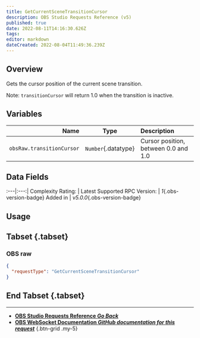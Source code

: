 ```yaml
---
title: GetCurrentSceneTransitionCursor
description: OBS Studio Requests Reference (v5)
published: true
date: 2022-08-11T14:16:30.626Z
tags: 
editor: markdown
dateCreated: 2022-08-04T11:49:36.239Z
---
```


## Overview
Gets the cursor position of the current scene transition.

Note: `transitionCursor` will return 1.0 when the transition is inactive.

## Variables
Name | Type | Description | 
----:|:---------:|:------------|
`obsRaw.transitionCursor` | `Number`{.datatype} | Cursor position, between 0.0 and 1.0

## Data Fields
:---|:---:|
Complexity Rating: | <span class="stars stars--2"></span>
Latest Supported RPC Version: | *1*{.obs-version-badge}
Added in | *v5.0.0*{.obs-version-badge}

## Usage
## Tabset {.tabset}
### OBS raw
```json
{
  "requestType": "GetCurrentSceneTransitionCursor"
}
```
## End Tabset {.tabset}

---

- [<i class="mdi mdi-chevron-left"></i>**OBS Studio Requests Reference *Go Back***](/en/Broadcasters/OBS/Requests)
- [<i class="mdi mdi-github"></i> **OBS WebSocket Documentation *GitHub documentation for this request***](https://github.com/obsproject/obs-websocket/blob/master/docs/generated/protocol.md#getcurrentscenetransitioncursor)
{.btn-grid .my-5}